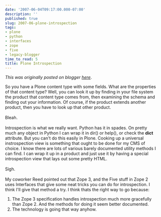 ```yaml
---
date: '2007-06-04T09:17:00.000-07:00'
description: ''
published: true
slug: 2007-06-plone-introspection
tags:
- plone
- python
- interfaces
- zope
- five
- legacy-blogger
time_to_read: 5
title: Plone Introspection
---
```


*This was originally posted on blogger [here](https://pydanny.blogspot.com/2007/06/plone-introspection.html)*.

So you have a Plone content type with some fields.  What are the properties of that content type?  Well, you can look it up by finding in your file system the product that content type comes from, then examining the schema and finding out your information.  Of course, if the product extends another product, then you have to look up that other product.<br /><br />Bleah.<br /><br />Introspection is what we really want.  Python has it in spades.  On pretty much any object in Python I can wrap it in dir() or help(), or check the __dict__ attribute.  But you can't do this easily in Plone.  Cooking up a universal instrospection view is something that ought to be done for my CMS of choice.  I know there are lots of various barely documented utility methods I can find.  I can wrap it up in a product and just use it by having a special introspection view that lays out some pretty HTML.<br /><br />Sigh.<br /><br />My coworker Reed pointed out that Zope 3, and the Five stuff in Zope 2 uses Interfaces that give some neat tricks you can do for introspection.  I think I'll give that method a try.  I think thats the right way to go because:<br /><ol><li>The Zope 3 specification handles introspection much more gracefully than Zope 2.  And the methods for doing it seem better documented.</li><li>The technology is going that way anyhow.<br /></li></ol>